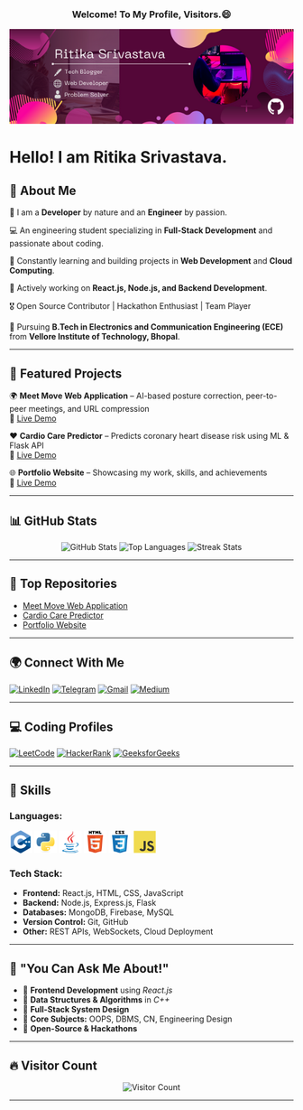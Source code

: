 <h3 align="center"> <p>Welcome! To My Profile, Visitors.😄</p> </h3>
<p align="center">
  <img src="glow.png" alt="Glow" width="600">
</p>

# **Hello! I am Ritika Srivastava.**

## 🌟 About Me

🚀 I am a **Developer** by nature and an **Engineer** by passion.

💻 An engineering student specializing in **Full-Stack Development** and passionate about coding.

🌱 Constantly learning and building projects in **Web Development** and **Cloud Computing**.

🎯 Actively working on **React.js, Node.js, and Backend Development**.

🎖️ Open Source Contributor | Hackathon Enthusiast | Team Player

📖 Pursuing **B.Tech in Electronics and Communication Engineering (ECE)** from **Vellore Institute of Technology, Bhopal**.

---

## 🚀 Featured Projects

🌍 **Meet Move Web Application** – AI-based posture correction, peer-to-peer meetings, and URL compression  
🔗 [Live Demo](https://meet-move-jl7t.onrender.com/landing)

❤️ **Cardio Care Predictor** – Predicts coronary heart disease risk using ML & Flask API  
🔗 [Live Demo](https://cardio-care-predictor.vercel.app/)

🌐 **Portfolio Website** – Showcasing my work, skills, and achievements  
🔗 [Live Demo](https://ritikasrivastava-portfolio.vercel.app/)

---

## 📊 GitHub Stats

<p align="center">
  <img src="https://github-readme-stats.vercel.app/api?username=ritikasrv12&theme=radical&show_icons=true" alt="GitHub Stats">
  <img src="https://github-readme-stats.vercel.app/api/top-langs/?username=ritikasrv12&theme=radical&layout=compact&hide=Jupyter%20Notebook" alt="Top Languages">
  <img src="https://github-readme-streak-stats.herokuapp.com/?user=ritikasrv12&theme=tokyonight" alt="Streak Stats">
</p>

---

## 📂 Top Repositories

- [Meet Move Web Application](https://github.com/ritikasrv12/Meet-Move)
- [Cardio Care Predictor](https://github.com/ritikasrv12/Cardio-Care-Predictor)
- [Portfolio Website](https://github.com/ritikasrv12/Portfolio)

---

## 🌍 Connect With Me

[![LinkedIn](https://img.shields.io/badge/-LinkedIn-blue?style=flat-square&logo=Linkedin&logoColor=white)](https://www.linkedin.com/in/ritika-srivastava-47b11b221/)
[![Telegram](https://img.shields.io/badge/-Telegram-blue?style=flat-square&logo=Telegram&logoColor=white)](https://t.me/Rits646)
[![Gmail](https://img.shields.io/badge/-Email-c14438?style=flat-square&logo=Gmail&logoColor=white)](mailto:ritikasrivastava646@gmail.com)
[![Medium](https://img.shields.io/badge/-Medium-03a57a?style=flat-square&logo=Medium&logoColor=white)](https://medium.com/@ritikasrivastava646)

---

## 💻 Coding Profiles

[![LeetCode](https://img.shields.io/badge/-LeetCode-FFA116?style=flat-square&logo=LeetCode&logoColor=black)](https://leetcode.com/RITS321/)
[![HackerRank](https://img.shields.io/badge/-HackerRank-2EC866?style=flat-square&logo=HackerRank&logoColor=black)](https://www.hackerrank.com/ritikasrivastav8?hr_r=1)
[![GeeksforGeeks](https://img.shields.io/badge/-GeeksforGeeks-32CD32?style=flat-square&logo=GeeksforGeeks&logoColor=black)](https://www.geeksforgeeks.org/user/ritikasriva04t0/)

---

## 📌 Skills

### **Languages:**
<p>
  <img src="https://raw.githubusercontent.com/devicons/devicon/master/icons/cplusplus/cplusplus-original.svg" alt="C++" width="40" height="40"/>
  <img src="https://raw.githubusercontent.com/devicons/devicon/master/icons/python/python-original.svg" alt="Python" width="40" height="40"/>
  <img src="https://raw.githubusercontent.com/devicons/devicon/master/icons/java/java-original.svg" alt="Java" width="40" height="40"/>
  <img src="https://raw.githubusercontent.com/devicons/devicon/master/icons/html5/html5-original-wordmark.svg" alt="HTML" width="40" height="40"/>
  <img src="https://raw.githubusercontent.com/devicons/devicon/master/icons/css3/css3-original-wordmark.svg" alt="CSS" width="40" height="40"/>
  <img src="https://raw.githubusercontent.com/devicons/devicon/master/icons/javascript/javascript-original.svg" alt="JavaScript" width="40" height="40"/>
</p>

### **Tech Stack:**
- **Frontend:** React.js, HTML, CSS, JavaScript
- **Backend:** Node.js, Express.js, Flask
- **Databases:** MongoDB, Firebase, MySQL
- **Version Control:** Git, GitHub
- **Other:** REST APIs, WebSockets, Cloud Deployment

---

## 🌟 "You Can Ask Me About!"
- 🔹 **Frontend Development** using *React.js*
- 🔹 **Data Structures & Algorithms** in *C++*
- 🔹 **Full-Stack System Design**
- 🔹 **Core Subjects:** OOPS, DBMS, CN, Engineering Design
- 🔹 **Open-Source & Hackathons**

---

## 🔥 Visitor Count

<p align="center">
  <img src="https://profile-counter.glitch.me/{ritikasrv12}/count.svg" alt="Visitor Count">
</p>

---
